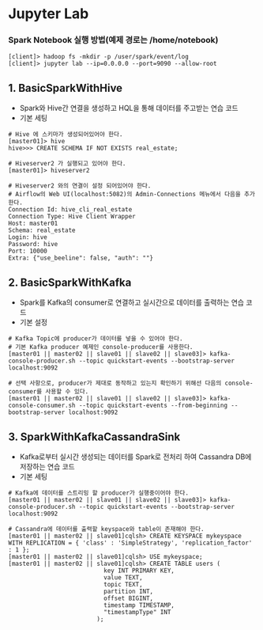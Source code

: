# Jupyter Lab

### Spark Notebook 실행 방법(예제 경로는 /home/notebook)
```
[client]> hadoop fs -mkdir -p /user/spark/event/log
[client]> jupyter lab --ip=0.0.0.0 --port=9090 --allow-root
```


## 1. BasicSparkWithHive

- Spark와 Hive간 연결을 생성하고 HQL을 통해 데이터를 주고받는 연습 코드
- 기본 세팅
```
# Hive 에 스키마가 생성되어있어야 한다.
[master01]> hive
hive>>> CREATE SCHEMA IF NOT EXISTS real_estate;

# Hiveserver2 가 실행되고 있어야 한다.
[master01]> hiveserver2

# Hiveserver2 와의 연결이 설정 되어있어야 한다.
# Airflow의 Web UI(localhost:5082)의 Admin-Connections 메뉴에서 다음을 추가한다.
Connection Id: hive_cli_real_estate
Connection Type: Hive Client Wrapper
Host: master01
Schema: real_estate
Login: hive
Password: hive
Port: 10000
Extra: {"use_beeline": false, "auth": ""}
```


## 2. BasicSparkWithKafka

- Spark를 Kafka의 consumer로 연결하고 실시간으로 데이터를 출력하는 연습 코드
- 기본 설정
```
# Kafka Topic에 producer가 데이터를 넣을 수 있어야 한다.
# 기본 Kafka producer 예제인 console-producer를 사용한다.
[master01 || master02 || slave01 || slave02 || slave03]> kafka-console-producer.sh --topic quickstart-events --bootstrap-server localhost:9092

# 선택 사항으로, producer가 제대로 동작하고 있는지 확인하기 위해선 다음의 console-consumer를 사용할 수 있다.
[master01 || master02 || slave01 || slave02 || slave03]> kafka-console-consumer.sh --topic quickstart-events --from-beginning --bootstrap-server localhost:9092
```

## 3. SparkWithKafkaCassandraSink

- Kafka로부터 실시간 생성되는 데이터를 Spark로 전처리 하여 Cassandra DB에 저장하는 연습 코드
- 기본 세팅
```
# Kafka에 데이터를 스트리밍 할 producer가 실행중이어야 한다.
[master01 || master02 || slave01 || slave02 || slave03]> kafka-console-producer.sh --topic quickstart-events --bootstrap-server localhost:9092

# Cassandra에 데이터를 출력할 keyspace와 table이 존재해야 한다.
[master01 || master02 || slave01]cqlsh> CREATE KEYSPACE mykeyspace WITH REPLICATION = { 'class' : 'SimpleStrategy', 'replication_factor' : 1 };
[master01 || master02 || slave01]cqlsh> USE mykeyspace;
[master01 || master02 || slave01]cqlsh> CREATE TABLE users (
                           key INT PRIMARY KEY,
                           value TEXT,
                           topic TEXT,
                           partition INT,
                           offset BIGINT,
                           timestamp TIMESTAMP,
                           "timestampType" INT
                         );
```